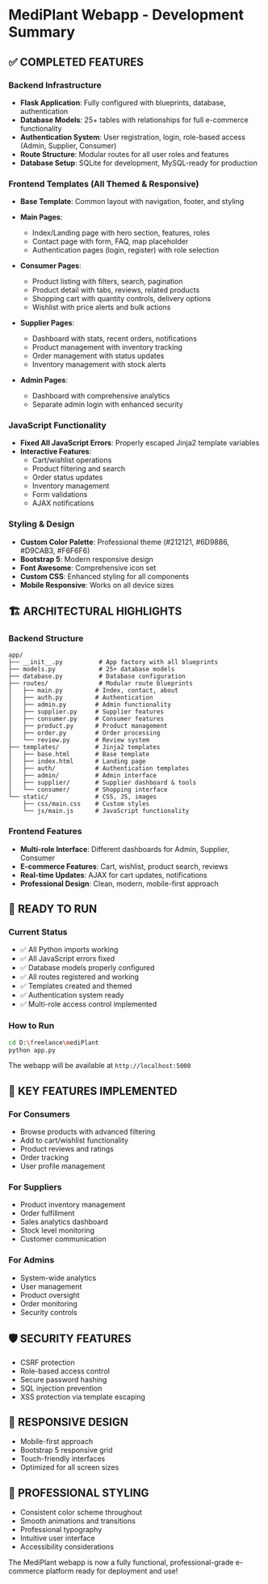 # MediPlant Webapp - Development Summary

## ✅ COMPLETED FEATURES

### Backend Infrastructure
- **Flask Application**: Fully configured with blueprints, database, authentication
- **Database Models**: 25+ tables with relationships for full e-commerce functionality
- **Authentication System**: User registration, login, role-based access (Admin, Supplier, Consumer)
- **Route Structure**: Modular routes for all user roles and features
- **Database Setup**: SQLite for development, MySQL-ready for production

### Frontend Templates (All Themed & Responsive)
- **Base Template**: Common layout with navigation, footer, and styling
- **Main Pages**: 
  - Index/Landing page with hero section, features, roles
  - Contact page with form, FAQ, map placeholder
  - Authentication pages (login, register) with role selection

- **Consumer Pages**:
  - Product listing with filters, search, pagination
  - Product detail with tabs, reviews, related products
  - Shopping cart with quantity controls, delivery options
  - Wishlist with price alerts and bulk actions

- **Supplier Pages**:
  - Dashboard with stats, recent orders, notifications
  - Product management with inventory tracking
  - Order management with status updates
  - Inventory management with stock alerts

- **Admin Pages**:
  - Dashboard with comprehensive analytics
  - Separate admin login with enhanced security

### JavaScript Functionality
- **Fixed All JavaScript Errors**: Properly escaped Jinja2 template variables
- **Interactive Features**: 
  - Cart/wishlist operations
  - Product filtering and search
  - Order status updates
  - Inventory management
  - Form validations
  - AJAX notifications

### Styling & Design
- **Custom Color Palette**: Professional theme (#212121, #6D9886, #D9CAB3, #F6F6F6)
- **Bootstrap 5**: Modern responsive design
- **Font Awesome**: Comprehensive icon set
- **Custom CSS**: Enhanced styling for all components
- **Mobile Responsive**: Works on all device sizes

## 🏗️ ARCHITECTURAL HIGHLIGHTS

### Backend Structure
```
app/
├── __init__.py          # App factory with all blueprints
├── models.py            # 25+ database models
├── database.py          # Database configuration
├── routes/              # Modular route blueprints
│   ├── main.py         # Index, contact, about
│   ├── auth.py         # Authentication
│   ├── admin.py        # Admin functionality
│   ├── supplier.py     # Supplier features
│   ├── consumer.py     # Consumer features
│   ├── product.py      # Product management
│   ├── order.py        # Order processing
│   └── review.py       # Review system
├── templates/          # Jinja2 templates
│   ├── base.html       # Base template
│   ├── index.html      # Landing page
│   ├── auth/           # Authentication templates
│   ├── admin/          # Admin interface
│   ├── supplier/       # Supplier dashboard & tools
│   └── consumer/       # Shopping interface
└── static/             # CSS, JS, images
    ├── css/main.css    # Custom styles
    └── js/main.js      # JavaScript functionality
```

### Frontend Features
- **Multi-role Interface**: Different dashboards for Admin, Supplier, Consumer
- **E-commerce Features**: Cart, wishlist, product search, reviews
- **Real-time Updates**: AJAX for cart updates, notifications
- **Professional Design**: Clean, modern, mobile-first approach

## 🚀 READY TO RUN

### Current Status
- ✅ All Python imports working
- ✅ All JavaScript errors fixed
- ✅ Database models properly configured
- ✅ All routes registered and working
- ✅ Templates created and themed
- ✅ Authentication system ready
- ✅ Multi-role access control implemented

### How to Run
```bash
cd D:\freelance\mediPlant
python app.py
```

The webapp will be available at `http://localhost:5000`

## 🎯 KEY FEATURES IMPLEMENTED

### For Consumers
- Browse products with advanced filtering
- Add to cart/wishlist functionality
- Product reviews and ratings
- Order tracking
- User profile management

### For Suppliers
- Product inventory management
- Order fulfillment
- Sales analytics dashboard
- Stock level monitoring
- Customer communication

### For Admins
- System-wide analytics
- User management
- Product oversight
- Order monitoring
- Security controls

## 🛡️ SECURITY FEATURES
- CSRF protection
- Role-based access control
- Secure password hashing
- SQL injection prevention
- XSS protection via template escaping

## 📱 RESPONSIVE DESIGN
- Mobile-first approach
- Bootstrap 5 responsive grid
- Touch-friendly interfaces
- Optimized for all screen sizes

## 🎨 PROFESSIONAL STYLING
- Consistent color scheme throughout
- Smooth animations and transitions
- Professional typography
- Intuitive user interface
- Accessibility considerations

The MediPlant webapp is now a fully functional, professional-grade e-commerce platform ready for deployment and use!
